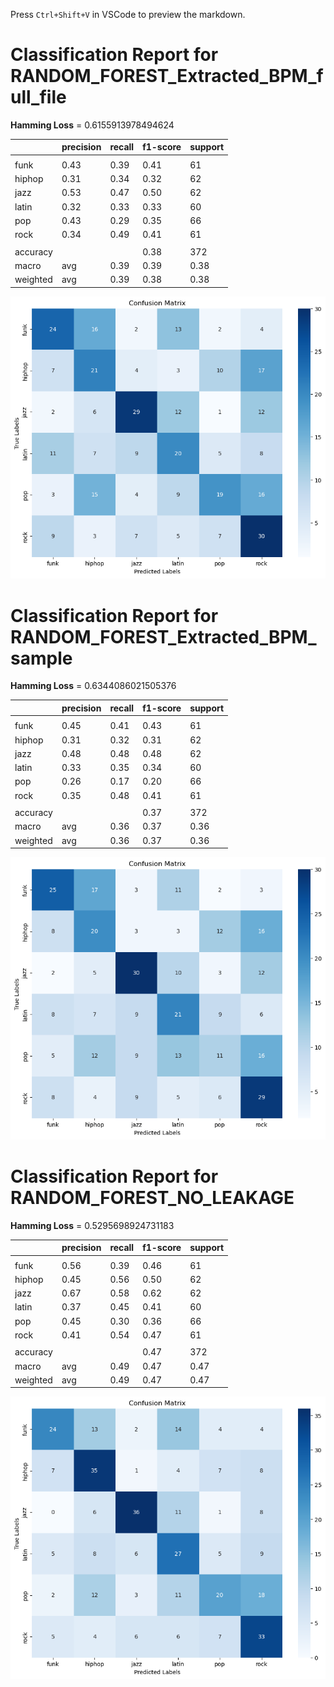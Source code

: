 Press `Ctrl+Shift+V` in VSCode to preview the markdown.

# Classification Report for RANDOM_FOREST_Extracted_BPM_full_file

__Hamming Loss__ = 0.6155913978494624

|   | precision | recall | f1-score | support |
| --- | --- | --- | --- | --- |
|  |  |  |  |
| funk | 0.43 | 0.39 | 0.41 | 61 |
| hiphop | 0.31 | 0.34 | 0.32 | 62 |
| jazz | 0.53 | 0.47 | 0.50 | 62 |
| latin | 0.32 | 0.33 | 0.33 | 60 |
| pop | 0.43 | 0.29 | 0.35 | 66 |
| rock | 0.34 | 0.49 | 0.41 | 61 |
|  |
| accuracy  |  |  | 0.38 | 372 |
| macro | avg | 0.39 | 0.39 | 0.38 | 372 |
| weighted | avg | 0.39 | 0.38 | 0.38 | 372 |


![Image](..\evaluation\images\confusion_matrix_RANDOM_FOREST_Extracted_BPM2.png)


# Classification Report for RANDOM_FOREST_Extracted_BPM_sample

__Hamming Loss__ = 0.6344086021505376

|   | precision | recall | f1-score | support |
| --- | --- | --- | --- | --- |
|  |  |  |  |
| funk | 0.45 | 0.41 | 0.43 | 61 |
| hiphop | 0.31 | 0.32 | 0.31 | 62 |
| jazz | 0.48 | 0.48 | 0.48 | 62 |
| latin | 0.33 | 0.35 | 0.34 | 60 |
| pop | 0.26 | 0.17 | 0.20 | 66 |
| rock | 0.35 | 0.48 | 0.41 | 61 |
|  |
| accuracy |  || 0.37 | 372 |
| macro | avg | 0.36 | 0.37 | 0.36 | 372 |
| weighted | avg | 0.36 | 0.37 | 0.36 | 372 |


![Image](..\evaluation\images\confusion_matrix_RANDOM_FOREST_Extracted_BPM.png)


# Classification Report for RANDOM_FOREST_NO_LEAKAGE

__Hamming Loss__ = 0.5295698924731183

|   | precision | recall | f1-score | support |
| --- | --- | --- | --- | --- |
|  |  |  |  |
| funk | 0.56 | 0.39 | 0.46 | 61 |
| hiphop | 0.45 | 0.56 | 0.50 | 62 |
| jazz | 0.67 | 0.58 | 0.62 | 62 |
| latin | 0.37 | 0.45 | 0.41 | 60 |
| pop | 0.45 | 0.30 | 0.36 | 66 |
| rock | 0.41 | 0.54 | 0.47 | 61 |
|  |
| accuracy |  || 0.47 | 372 |
| macro | avg | 0.49 | 0.47 | 0.47 | 372 |
| weighted | avg | 0.49 | 0.47 | 0.47 | 372 |


![Image](..\evaluation\images\confusion_matrix_RANDOM_FOREST_NO_LEAKAGE2.png)
